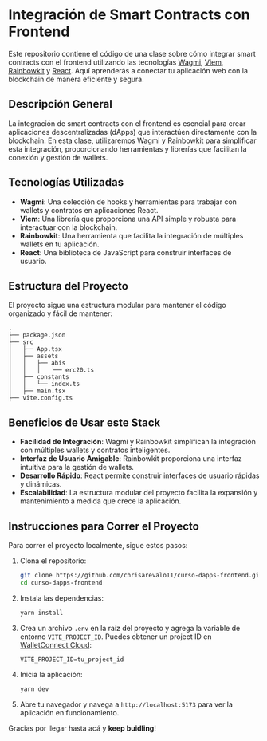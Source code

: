 # Integración de Smart Contracts con Frontend

Este repositorio contiene el código de una clase sobre cómo integrar smart contracts con el frontend utilizando las tecnologías [Wagmi](https://wagmi.sh/react/getting-started), [Viem](https://viem.sh/docs/getting-started), [Rainbowkit](https://www.rainbowkit.com/docs/installation) y [React](https://react.dev/learn). Aquí aprenderás a conectar tu aplicación web con la blockchain de manera eficiente y segura.

## Descripción General

La integración de smart contracts con el frontend es esencial para crear aplicaciones descentralizadas (dApps) que interactúen directamente con la blockchain. En esta clase, utilizaremos Wagmi y Rainbowkit para simplificar esta integración, proporcionando herramientas y librerías que facilitan la conexión y gestión de wallets.

## Tecnologías Utilizadas

- **Wagmi**: Una colección de hooks y herramientas para trabajar con wallets y contratos en aplicaciones React.
- **Viem**: Una librería que proporciona una API simple y robusta para interactuar con la blockchain.
- **Rainbowkit**: Una herramienta que facilita la integración de múltiples wallets en tu aplicación.
- **React**: Una biblioteca de JavaScript para construir interfaces de usuario.

## Estructura del Proyecto

El proyecto sigue una estructura modular para mantener el código organizado y fácil de mantener:

```
.
├── package.json
├── src
│   ├── App.tsx
│   ├── assets
│   │   ├── abis
│   │   │   └── erc20.ts
│   ├── constants
│   │   └── index.ts
│   ├── main.tsx
├── vite.config.ts
```

## Beneficios de Usar este Stack

- **Facilidad de Integración**: Wagmi y Rainbowkit simplifican la integración con múltiples wallets y contratos inteligentes.
- **Interfaz de Usuario Amigable**: Rainbowkit proporciona una interfaz intuitiva para la gestión de wallets.
- **Desarrollo Rápido**: React permite construir interfaces de usuario rápidas y dinámicas.
- **Escalabilidad**: La estructura modular del proyecto facilita la expansión y mantenimiento a medida que crece la aplicación.

## Instrucciones para Correr el Proyecto

Para correr el proyecto localmente, sigue estos pasos:

1. Clona el repositorio:

   ```bash
   git clone https://github.com/chrisarevalo11/curso-dapps-frontend.git
   cd curso-dapps-frontend
   ```

2. Instala las dependencias:

   ```bash
   yarn install
   ```

3. Crea un archivo `.env` en la raíz del proyecto y agrega la variable de entorno `VITE_PROJECT_ID`. Puedes obtener un project ID en [WalletConnect Cloud](https://cloud.walletconnect.com/):

   ```env
   VITE_PROJECT_ID=tu_project_id
   ```

4. Inicia la aplicación:

   ```bash
   yarn dev
   ```

5. Abre tu navegador y navega a `http://localhost:5173` para ver la aplicación en funcionamiento.

Gracias por llegar hasta acá y **keep buidling**!
